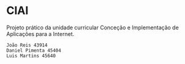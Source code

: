 # CIAI

Projeto prático da unidade curricular Conceção e Implementação de Aplicações para a Internet.  

	João Reis 43914  
	Daniel Pimenta 45404  
	Luis Martins 45640